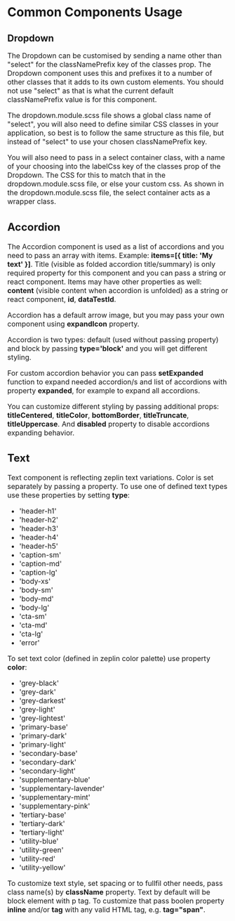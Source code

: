 # Common Components Usage

## Dropdown

<span style="font-size: 16px">
The Dropdown can be customised by sending a name other than "select" for the classNamePrefix key of the classes prop. The Dropdown component uses this and prefixes it to a number of other classes that it adds to its own custom elements. You should not use "select" as that is what the current default classNamePrefix value is for this component.

The dropdown.module.scss file shows a global class name of "select", you will also need to define similar CSS classes in your application, so best is to follow the same structure as this file, but instead of "select" to use your chosen classNamePrefix key.

You will also need to pass in a select container class, with a name of your choosing into the labelCss key of the classes prop of the Dropdown. The CSS for this to match that in the dropdown.module.scss file, or else your custom css. As shown in the dropdown.module.scss file, the select container acts as a wrapper class.
</span>

## Accordion

<span style="font-size: 16px">
The Accordion component is used as a list of accordions and you need to pass an array with items. Example: <b>items=[{ title: 'My text' }]</b>. Title (visible as folded accordion title/summary) is only required property for this component and you can pass a string or react component. Items may have other properties as well: <b>content</b> (visible content when accordion is unfolded) as a string or react component, <b>id</b>, <b>dataTestId</b>.

Accordion has a default arrow image, but you may pass your own component using <b>expandIcon</b> property.

Accordion is two types: default (used without passing property) and block by passing <b>type='block'</b> and you will get different styling.

For custom accordion behavior you can pass <b>setExpanded</b> function to expand needed accordion/s and list of accordions with property <b>expanded</b>, for example to expand all accordions.

You can customize different styling by passing additional props: <b>titleCentered</b>, <b>titleColor</b>, <b>bottomBorder</b>, <b>titleTruncate</b>, <b>titleUppercase</b>. And <b>disabled</b> property to disable accordions expanding behavior.
</span>

## Text

<p style="font-size: 16px">
    Text component is reflecting zeplin text variations. Color is set separately by passing a property.
    To use one of defined text types use these properties by setting <b>type</b>:
    <ul>
        <li>'header-h1'</li>
        <li>'header-h2'</li>
        <li>'header-h3'</li>
        <li>'header-h4'</li>
        <li>'header-h5'</li>
        <li>'caption-sm'</li>
        <li>'caption-md'</li>
        <li>'caption-lg'</li>
        <li>'body-xs'</li>
        <li>'body-sm'</li>
        <li>'body-md'</li>
        <li>'body-lg'</li>
        <li>'cta-sm'</li>
        <li>'cta-md'</li>
        <li>'cta-lg'</li>
        <li>'error'</li>
    </ul>
    To set text color (defined in zeplin color palette) use property <b>color</b>:
    <ul>
        <li>'grey-black'</li>
        <li>'grey-dark'</li>
        <li>'grey-darkest'</li>
        <li>'grey-light'</li>
        <li>'grey-lightest'</li>
        <li>'primary-base'</li>
        <li>'primary-dark'</li>
        <li>'primary-light'</li>
        <li>'secondary-base'</li>
        <li>'secondary-dark'</li>
        <li>'secondary-light'</li>
        <li>'supplementary-blue'</li>
        <li>'supplementary-lavender'</li>
        <li>'supplementary-mint'</li>
        <li>'supplementary-pink'</li>
        <li>'tertiary-base'</li>
        <li>'tertiary-dark'</li>
        <li>'tertiary-light'</li>
        <li>'utility-blue'</li>
        <li>'utility-green'</li>
        <li>'utility-red'</li>
        <li>'utility-yellow'</li>
    </ul>
    <span>
    To customize text style, set spacing or to fullfil other needs, pass class name(s) by <b>className</b> property.
    Text by default will be block element with p tag. To customize that pass boolen property <b>inline</b> and/or <b>tag</b> with any valid HTML tag, e.g. <b>tag="span"</b>.
    </span>
</p>
